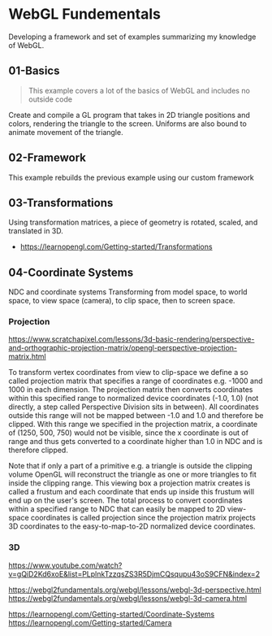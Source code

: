 # WebGL Fundementals

Developing a framework and set of examples summarizing my knowledge of WebGL.

## 01-Basics

> This example covers a lot of the basics of WebGL and includes no outside code

Create and compile a GL program that takes in 2D triangle positions and colors, rendering the triangle to the screen. Uniforms are also bound to animate movement of the triangle.

## 02-Framework

This example rebuilds the previous example using our custom framework

## 03-Transformations

Using transformation matrices, a piece of geometry is rotated, scaled, and translated in 3D.

* https://learnopengl.com/Getting-started/Transformations

## 04-Coordinate Systems

NDC and coordinate systems
Transforming from model space, to world space, to view space (camera), to clip space, then to screen space.

### Projection

https://www.scratchapixel.com/lessons/3d-basic-rendering/perspective-and-orthographic-projection-matrix/opengl-perspective-projection-matrix.html

To transform vertex coordinates from view to clip-space we define a so called projection matrix that specifies a range of coordinates e.g. -1000 and 1000 in each dimension. The projection matrix then converts coordinates within this specified range to normalized device coordinates (-1.0, 1.0) (not directly, a step called Perspective Division sits in between). All coordinates outside this range will not be mapped between -1.0 and 1.0 and therefore be clipped. With this range we specified in the projection matrix, a coordinate of (1250, 500, 750) would not be visible, since the x coordinate is out of range and thus gets converted to a coordinate higher than 1.0 in NDC and is therefore clipped.

Note that if only a part of a primitive e.g. a triangle is outside the clipping volume OpenGL will reconstruct the triangle as one or more triangles to fit inside the clipping range.
This viewing box a projection matrix creates is called a frustum and each coordinate that ends up inside this frustum will end up on the user's screen. The total process to convert coordinates within a specified range to NDC that can easily be mapped to 2D view-space coordinates is called projection since the projection matrix projects 3D coordinates to the easy-to-map-to-2D normalized device coordinates.

### 3D


https://www.youtube.com/watch?v=gQiD2Kd6xoE&list=PLplnkTzzqsZS3R5DjmCQsqupu43oS9CFN&index=2


https://webgl2fundamentals.org/webgl/lessons/webgl-3d-perspective.html
https://webgl2fundamentals.org/webgl/lessons/webgl-3d-camera.html

https://learnopengl.com/Getting-started/Coordinate-Systems
https://learnopengl.com/Getting-started/Camera